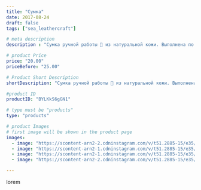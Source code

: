 ```yaml
---
title: "Сумка"
date: 2017-08-24
draft: false
tags: ["sea_leathercraft"]

# meta description
description : "Сумка ручной работы 👜 из натуральной кожи. Выполнена по индивидуальному заказу. Каждая вещь уникальна и неповторима #ручнаяработа #своимируками #handmade  #тисн"

# product Price
price: "20.00"
priceBefore: "25.00"

# Product Short Description
shortDescription: "Сумка ручной работы 👜 из натуральной кожи. Выполнена по индивидуальному заказу. Каждая вещь уникальна и неповторима #ручнаяработа #своимируками #handmade  #тиснение #растительноедубление #подарок #продается #essentuki #кмв #кмв_26 #кавказ #kmv_26 #pyatigorsk #belts #ессентуки #цех #leathercraft #кожа #handmade #leather #cuero #belt #ручнаяработа #карвинг #тиснение #подарокручнойработы  #растительноедубление #кожарастительногодубления #ручнаяработа #тиснение з#кошелек #карвинг #хендмейд #handmade #hm #своимируками #кожаныйкошелек #ручнаяработа #своимируками #handmade  #тиснение #растительноедубление #подарок #продается #essentuki #кмв #кмв_26 #кавказ #kmv_26 #pyatigorsk #belts #ессентуки #цех #leathercraft #кожа #сундуквцех #leather"

#product ID
productID: "BYLKkS6gGN1"

# type must be "products"
type: "products"

# product Images
# first image will be shown in the product page
images:
  - image: "https://scontent-arn2-2.cdninstagram.com/v/t51.2885-15/e35/20987195_647253518813676_8123936292560961536_n.jpg?_nc_ht=scontent-arn2-2.cdninstagram.com&_nc_cat=100&_nc_ohc=rwqj4e8PyawAX9LTVJS&se=7&tp=1&oh=1941d93051fa6b9d090aa2216487198e&oe=605A27C4&ig_cache_key=MTU4ODQwNzc0NTM4MjcwMjM2MQ%3D%3D.2"
  - image: "https://scontent-arn2-1.cdninstagram.com/v/t51.2885-15/e35/20987555_681519845372931_1414924551296385024_n.jpg?_nc_ht=scontent-arn2-1.cdninstagram.com&_nc_cat=103&_nc_ohc=vEoVx-w9nigAX9SaU4r&se=7&tp=1&oh=40cfaeda2b9b3b1d1acb39e23a2df502&oe=605C72C0&ig_cache_key=MTU4ODQwNzg5MzY1OTYwNzE2Mg%3D%3D.2"
  - image: "https://scontent-arn2-1.cdninstagram.com/v/t51.2885-15/e35/21042284_478805362501162_258237970983682048_n.jpg?_nc_ht=scontent-arn2-1.cdninstagram.com&_nc_cat=110&_nc_ohc=dUYvEQzqNjQAX_ArPT4&se=7&tp=1&oh=5a32e89db4716a38c70d60e06932713f&oe=605D084F&ig_cache_key=MTU4ODQwNzgyNzA4NzU2NjEyNw%3D%3D.2"
  - image: "https://scontent-arn2-2.cdninstagram.com/v/t51.2885-15/e35/21041666_1395033080552004_1625035755871010816_n.jpg?_nc_ht=scontent-arn2-2.cdninstagram.com&_nc_cat=100&_nc_ohc=VcNwxg9Mq5UAX8b2Hw5&se=7&tp=1&oh=594f44744489c6f9fb5eb3743e5db82b&oe=605C8BD3&ig_cache_key=MTU4ODQwNzgzMzQwNDE3Mzg0NQ%3D%3D.2"

---
```

lorem
